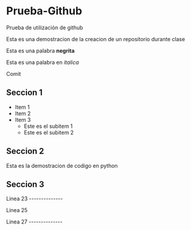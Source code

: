 # Prueba-Github
 Prueba de utilización de github
 
 Esta es una demostracion de la creacion de un repositorio durante clase
 
 Esta es una palabra **negrita**
 
 Esta es una palabra en *italica*

Comit
## Seccion 1
* Item 1
* Item 2
* Item 3
  * Este es el subitem 1
  * Este es el subitem 2

## Seccion 2 
Esta es la demostracion de codigo en python 

## Seccion 3

Linea 23 --------------

Linea 25

Linea 27 --------------





